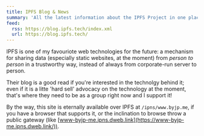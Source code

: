 ```yaml
---
title: IPFS Blog & News
summary: 'All the latest information about the IPFS Project in one place: blog posts, release notes, videos, news coverage, and more.'
feed:
  rss: https://blog.ipfs.tech/index.xml
  url: https://blog.ipfs.tech/
---
```


IPFS is one of my favouriote web technologies for the future: a mechanism for sharing data (especially static websites, at the moment) from _person to person_ in a trustworthy way, instead of always from corporate-run server to person.

Their blog is a good read if you're interested in the technolgy behind it; even if it is a litte 'hard sell' advocacy on the technology at the moment, that's where they need to be as a group right now and I support it!

By the way, this site is eternally available over IPFS at `/ipns/www.byjp.me`, if you have a browser that supports it, or the inclination to browse throw a public gateway (like [www-byjp-me.ipns.dweb.link](https://www-byjp-me.ipns.dweb.link/)).
